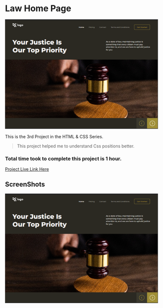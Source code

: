 # Law Home Page

![Project 3](./Screenshots/3.PNG)

This is the 3rd Project in the HTML & CSS Series.

> This project helped me to understand Css positions better.

### Total time took to complete this project is 1 hour.

[Project Live Link Here](https://lawhp.netlify.app/)

## ScreenShots

![Project 3](./Screenshots/3.PNG)